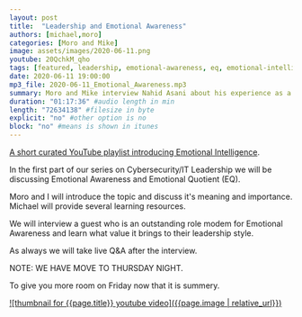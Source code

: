 ```yaml
---
layout: post
title:  "Leadership and Emotional Awareness"
authors: [michael,moro]
categories: [Moro and Mike]
image: assets/images/2020-06-11.png
youtube: 20QchkM_qho
tags: [featured, leadership, emotional-awareness, eq, emotional-intelligence]
date: 2020-06-11 19:00:00
mp3_file: 2020-06-11_Emotional_Awareness.mp3
summary: Moro and Mike interview Nahid Asani about his experience as a manager in using emotional intelligence and emotional awareness.
duration: "01:17:36" #audio length in min
length: "72634138" #filesize in byte
explicit: "no" #other option is no
block: "no" #means is shown in itunes
---
```

[A short curated YouTube playlist introducing Emotional Intelligence](https://www.youtube.com/playlist?list=PLwO8Dz1s6R5EtkxVPjv365KC_EUMBW_uj).

In the first part of our series on Cybersecurity/IT Leadership we will be discussing Emotional Awareness and Emotional Quotient (EQ). 

Moro and I will introduce the topic and discuss it's meaning and importance. Michael will provide several learning resources.

We will interview a guest who is an outstanding role modem for Emotional Awareness and learn what value it brings to their leadership style.

As always we will take live Q&A after the interview.

NOTE: WE HAVE MOVE TO THURSDAY NIGHT. 

To give you more room on Friday now that it is summery.

[![thumbnail for {{page.title}} youtube video]({{page.image | relative_url}})](https://youtu.be/{{page.youtube}} "{{page.title}}")
